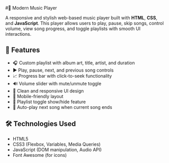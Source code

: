 #🎵 Modern Music Player

A responsive and stylish web-based music player built with **HTML**, **CSS**, and **JavaScript**. This player allows users to play, pause, skip songs, control volume, view song progress, and toggle playlists with smooth UI interactions.

## 🚀 Features

- 🎧 Custom playlist with album art, title, artist, and duration
- ▶️ Play, pause, next, and previous song controls
- 📈 Progress bar with click-to-seek functionality
- 🔊 Volume slider with mute/unmute toggle
- 🎨 Clean and responsive UI design
- 📱 Mobile-friendly layout
- 📃 Playlist toggle show/hide feature
- 🔁 Auto-play next song when current song ends

## 🛠️ Technologies Used

- HTML5
- CSS3 (Flexbox, Variables, Media Queries)
- JavaScript (DOM manipulation, Audio API)
- Font Awesome (for icons)
